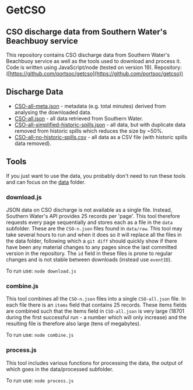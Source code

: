 #  GetCSO
## CSO discharge data from Southern Water's Beachbuoy service

This repository  contains CSO discharge data from Southern Water's Beachbuoy service as well as the tools used to download and process it.
Code is written using JavaScript/node (tested on version 19).
Repository: ([https://github.com/portsoc/getcso](https://github.com/portsoc/getcso))

## Discharge Data
* [CSO-all-meta.json](data/processed/CSO-all-meta.json) - metadata (e.g. total minutes) derived from analysing the downloaded data.
* [CSO-all.json](data/processed/CSO-all.json) - all data retrieved from Southern Water.
* [CSO-all-simplified-historic-spills.json](data/processed/CSO-all-simplified-historic-spills.json) - all data, but with duplicate data removed from historic spills which reduces the size by ~50%.
* [CSO-all-no-historic-spills.csv](data/processed/CSO-all-no-historic-spills.csv) - all data as a CSV file (with historic spills data removed).

## Tools
If you just want to use the data, you probably don't need to run these tools and can focus on the [data](/data) folder.

### download.js
JSON data on CSO discharge is not available as a single file.  Instead, Southern Water's API provides 25 records per 'page'.  This tool therefore requests every page sequentially and stores each as a file in the `data` subfolder.  These are the `CSO-n.json` files found in `data/raw`.  This tool may take several hours to run and when it does so it will replace all the files in the data folder, following which a `git diff` should quickly show if there have been any material changes to any pages since the last committed version in the repository.  The `id` field in these files is prone to regular changes and is not stable between downloads (instead use `eventID`).

To run use: `node download.js`

### combine.js
This tool combines all the `CSO-n.json` files into a single `CSO-all.json` file.  In each file there is an `items` field that contains 25 records.  These items fields are combined such that the items field in `CSO-all.json` is very large (18701 during the first successful run - a number which will only increase) and the resulting file is therefore also large (tens of megabytes).

To run use: `node combine.js`

### process.js
This tool includes various functions for processing the data, the output of which goes in the data/processed subfolder.

To run use: `node process.js`